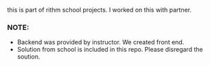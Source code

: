 

this is part of rithm school projects. I worked on this with partner.

### NOTE:
* Backend was provided by instructor. We created front end.
* Solution from school is included in this repo. Please disregard the soution.
